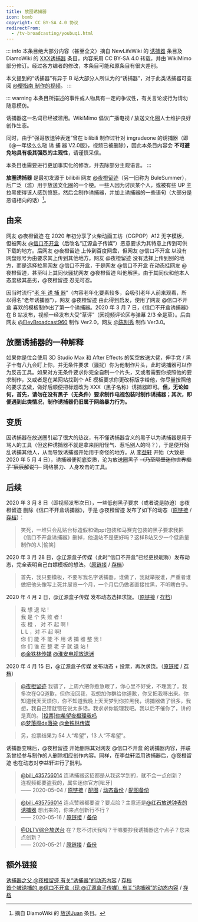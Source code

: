 ```yaml
---
title: 放圈诱捕器
icon: bomb
copyright: CC BY-SA 4.0 协议
redirectFrom:
  - /tv-broadcasting/youbuqi.html
---
```


::: info
本条目绝大部分内容（甚至全文）摘自 NewLifeWiki 的 [诱捕器](https://newlifewiki.miraheze.org/wiki/诱捕器) 条目及 DiamoWiki 的 [XXX诱捕器](https://diamowiki.miraheze.org/wiki/XXX诱捕器) 条目，内容采用 CC BY-SA 4.0 转载，并由 WikiMimo 部分修订。经过各方编者的修改，本条目可能和原条目有很大差别。

本文提到的“诱捕器”有异于 B 站大部分人所认为的“诱捕器”，对于此类诱捕器可查阅 [@梗指南 制作的视频](https://www.bilibili.com/video/BV1Sq4y1R7oT)。
:::

::: warning
本条目所描述的事件或人物具有一定的争议性，有关言论或行为请勿随意模仿。

诱捕器这一名词已经被滥用。WikiMimo 倡议广播电视 / 放送文化圈人士维护良好创作生态。

同时，由于“强哥放送钟表迷”曾在 bilibili 制作过针对 imgradeone 的诱捕器（即《@一年级么么哒 诱 捕 器 V2.0版》，视频已被删除），因此本条目内容会 **不可避免地具有极其强烈的主观性**，请谨慎采信。

本条目也需要进行更加事实化的修改，并去除部分主观语言。
:::

**放圈诱捕器** 是最初发源于 bilibili 网友 [@夜橙留迹](https://space.bilibili.com/192911114)（另一旧称为 BuleSummer），后广泛（滥）用于放送文化圈的一个梗。一些人因为讨厌某个人，或被有些 UP 主拉黑使得该人感到愤怒，然后会制作诱捕器，并加上诱捕器的一些语句（大部分是恶语相向的话）[^1]。

## 由来

网友 @夜橙留迹 在 2020 年初分享了火柴动画工坊（CGPOP）A12 无字模板，但被网友 [@信口不开盒](https://space.bilibili.com/483152292)（后改名“辽源盒子传媒”）恶意要求为其特意上传到可供下载的地方。后网友 @夜橙留迹 上传到百度网盘，但网友 @信口不开盒 以没有网盘账号为由要求其上传到其他地方。网友 @夜橙留迹 没有选择上传到别的地方，而是选择拉黑网友 @信口不开盒，于是网友 @信口不开盒 在动态挂网友 @夜橙留迹，甚至叫上其同伙骚扰网友 @夜橙留迹 叫他解黑。由于其同伙和他本人态度极其恶劣，@夜橙留迹 忍无可忍。

因当时流行“[老 年 诱 捕 器](https://www.bilibili.com/video/BV1i7411e7rs)”（内容老年化要素较多，会吸引老年人前来观看，所以得名“老年诱捕器”），网友 @夜橙留迹 由此得到启发，使用了网友 @信口不开盒 喜欢的模板制作出了第一个诱捕器。2020 年 3 月 7 日，《信口不开盒诱捕器》在 B 站发布，视频一经发布大受“草评”（因视频评论区与弹幕 2/3 全是草）。后由网友 [@ElevBroadcast960](https://space.bilibili.com/174579303) 制作 Ver2.0，网友 [@陈别秀](https://space.bilibili.com/87854902) 制作 Ver3.0。

## 放圈诱捕器的一种解释

如果你是位会使用 3D Studio Max 和 After Effects 的架空放送大佬，伸手党 / 黑子十有八九会盯上你，并无条件要求（骚扰）你为他制作片头，此时诱捕器可以作为反击工具。如果对方无条件要求你完全自制一个片头，又或者需要你按照他的要求制作，又或者是在某网站找到个 AE 模板要求你更改标版字给他，你尽量按照他的要求去做，做好后顺便把标题改为 XXX（黑子名称）诱捕器即可。**但，无论如何，首先，请勿在没有黑子（无条件）要求制作电视包装时制作诱捕器；其次，即便遇到此类情况，制作诱捕器仍旧属于网络暴力行为。**

## 变质

因诱捕器在放送圈引起了很大的热议，有不懂诱捕器含义的黑子以为诱捕器是用于骂人的工具（但这种诱捕器不就是拿来阴阳怪气、惹毛别人的吗？），于是便开始乱诱捕其他人，从而导致诱捕器开始用于奇怪的地方。从 [李益轩](/web-fair/broadcasting-weirdo/liyixuan.md) 开始（大致是 2020 年 5 月 4 日），诱捕器便彻底变质，沦为放送圈黑子 ~~（乃至隔壁迷你世界痴子“辰辰解说”）~~ 网络暴力、人身攻击的工具。

## 后续

2020 年 3 月 8 日（即视频发布次日），一些低创黑子要求（或者说是胁迫）@夜橙留迹 删除《信口不开盒诱捕器》，于是 @夜橙留迹 发布了如下的动态（[原链接](https://t.bilibili.com/364237106726056913) / [存档](http://archive.today/2022.06.05-123014/https://t.bilibili.com/364237106726056913)）：

> 笑死，一堆只会乱贴台标造假和做ppt包装和马赛克包装的黑子要求我把《信口不开盒诱捕器》删掉，他退站不是更好吗？这样B站又少一个低质量制作的人[偷笑]

2020 年 3 月 28 日，@辽源盒子传媒（此时“信口不开盒”已经更换昵称）发布动态，完全表明自己白嫖模板的想法。（[原链接](https://t.bilibili.com/371613008678710691) / [存档](https://archive.ph/HldF2)）

> 首先，我只要模板，不要写我名字诱捕器，谁做了，我就举报谁，严重者谁做把他头像写上死并展览一个月，一个月后仍做者直接拉黑，不听瞎白乎。

2020 年 4 月 2 日，@辽源盒子传媒 发布动态选择求饶。（[原链接](https://t.bilibili.com/373426116238809033) / [存档](https://archive.ph/prJdw)）

> 我 想 退 站 !  
> 我 是 个 失 败 者 !  
> 夜 橙 ， 对 不 起 啊 !  
> L L ，对 不 起 啊!  
> 你 们 能 不 能 不 用 诱 捕 器 整 我 !  
> 你 们 谁 在 整 老 子 就 退 站 !  
> [@金铁林传媒](https://space.bilibili.com/42521829) [@淮安电视放送迷](https://space.bilibili.com/501207960)

2020 年 4 月 15 日，@辽源盒子传媒 发布动态 + 投票，再次求饶。（[原链接](https://t.bilibili.com/378342762868670871) / [存档](https://archive.ph/RBAwf)）

> [@夜橙留迹](https://space.bilibili.com/192911114) 我错了，上周六把你惹急眼了，你心里不好受，不理我了。我多次在QQ道歉，但你没回我，我想加你群给你道歉，你又把我移出来。你知道我天天烦你，你不知道我晚上天天梦到你拉黑我，诱捕器做了很多，我想，我自己错就错在说太多话。我求求你能理我吧。我以后不催你了，讲的是真的。[[投票]​你希望夜橙理我吗](https://t.bilibili.com/vote/h5/index/#/result?vote_id=352658&dynamic_id=378342762868670871)  
> [@梦落阁de落染](https://space.bilibili.com/479327812) [@金铁林传媒](https://space.bilibili.com/42521829)

> 另，投票结果为 54 人“希望”，13 人“不希望”。

诱捕器变味后，@夜橙留迹 开始删除其对网友 @信口不开盒 的诱捕器内容，并联系曾经参与制作的人删除相应创作内容。同样，在李益轩滥用诱捕器后，@夜橙留迹 也在动态对李益轩进行了批判。

> [@bili_435756014](https://space.bilibili.com/435756014) 连诱捕器这招都是从我这学到的，就不会一点创新？  
> 连视频都要盗我的，属实迷你官方[呲牙]  
> —— 2020-05-04 / [原链接](https://t.bilibili.com/385414168826758278) / [配图](https://i0.hdslb.com/bfs/album/9979e6b7f9eabaf31cb5a0b36d9e931275adffef.png) / [动态备份](https://archive.ph/57TOw) / [配图备份](https://archive.ph/aixRi)

> [@bili_435756014](https://space.bilibili.com/435756014) 连点赞器都要盗？要点脸？主意还是[@红石放送钟表的诱捕器](https://space.bilibili.com/502493512/dynamic) 想出来的，你来点创新行不行？  
> —— 2020-05-16 / [原链接](https://t.bilibili.com/389945363615647875) / [备份](https://archive.ph/Am48D) <!-- 图片不备份了 -->

> [@DLTV综合放送台](https://space.bilibili.com/548226730) 在？您不讨厌我吗？干嘛要抄我诱捕器这个点子？您来点创新？  
> —— 2020-05-21 / [原链接](https://t.bilibili.com/391854210291852248) / [备份](https://archive.ph/hJEJM)

## 额外链接

[诱捕器之父 @夜橙留迹 有关“诱捕器”的动态内容](https://space.bilibili.com/192911114/search/dynamic?keyword=诱捕器) / [存档](http://archive.today/2022.06.05-122800/https://space.bilibili.com/192911114/search/dynamic?keyword=%E8%AF%B1%E6%8D%95%E5%99%A8)  
[首个被诱捕的 @信口不开盒（现 @辽源盒子传媒）有关“诱捕器”的动态内容](https://space.bilibili.com/483152292/search/dynamic?keyword=%E8%AF%B1%E6%8D%95%E5%99%A8) / [存档](https://archive.ph/vJsKM)

[^1]: 摘自 DiamoWiki 的 [放送Juan](https://diamowiki.miraheze.org/wiki/放送Juan) 条目。

